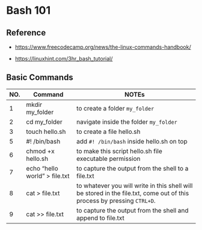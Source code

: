 # Bash 101

## Reference

- <https://www.freecodecamp.org/news/the-linux-commands-handbook/>

- <https://linuxhint.com/3hr_bash_tutorial/>

## Basic Commands

NO. |Command                            |NOTEs
----|-----------------------------------|--------------------------------------------------------------------------
1   |mkdir my_folder                    |to create a folder `my_folder`
2   |cd my_folder                       |navigate inside the folder `my_folder`
3   |touch hello.sh                     |to create a file hello.sh
5   |#! /bin/bash                       |add `#! /bin/bash` inside hello.sh on top
6   |chmod +x hello.sh                  |to make this script hello.sh file executable permission
7   |echo “hello world” > file.txt      |to capture the output from the shell to a file.txt
8   |cat > file.txt                     |to whatever you will write in this shell will be stored in the file.txt, come out of this process by pressing `CTRL+D`.
9   |cat >> file.txt                    |to capture the output from the shell and append to file.txt
